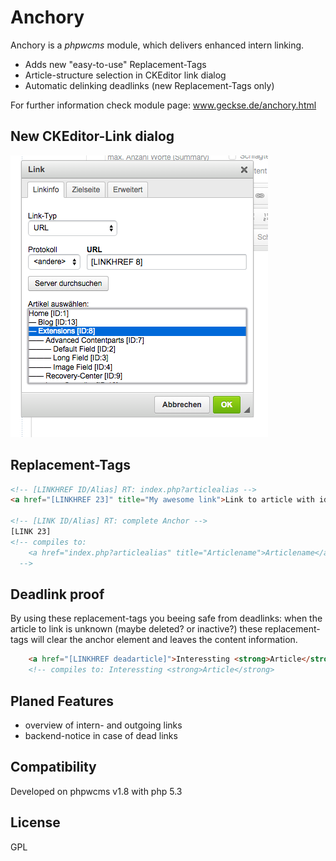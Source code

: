 # Anchory

Anchory is a *phpwcms* module, which delivers enhanced intern linking.

- Adds new "easy-to-use" Replacement-Tags 
- Article-structure selection in CKEditor link dialog
- Automatic delinking deadlinks (new Replacement-Tags only)

For further information check module page: www.geckse.de/anchory.html

## New CKEditor-Link dialog

![Anchory CKEditor](https://raw.githubusercontent.com/geckse/phpwcms-module-anchory/master/anchory_eckeditor.png)


## Replacement-Tags

```html
<!-- [LINKHREF ID/Alias] RT: index.php?articlealias -->
<a href="[LINKHREF 23]" title="My awesome link">Link to article with id 23</a>

<!-- [LINK ID/Alias] RT: complete Anchor -->
[LINK 23]
<!-- compiles to: 
    <a href="index.php?articlealias" title="Articlename">Articlename</a>
  -->
```
## Deadlink proof

By using these replacement-tags you beeing safe from deadlinks: when the article to link is unknown (maybe deleted? or inactive?) these replacement-tags will clear the anchor element and leaves the content information.  

```html
    <a href="[LINKHREF deadarticle]">Interessting <strong>Article</strong></a>
    <!-- compiles to: Interessting <strong>Article</strong>
```

## Planed Features

- overview of intern- and outgoing links
- backend-notice in case of dead links

## Compatibility

Developed on phpwcms v1.8 with php 5.3



License
----
GPL

